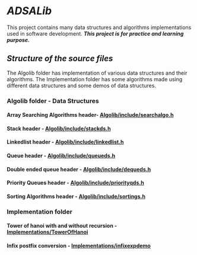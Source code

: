 # ***ADSALib***

This project contains many data structures and algorithms implementations used in software development.
***This project is for practice and learning purpose.***

## ***Structure of the source files***

The Algolib folder has implementation of various data structures and their algorithms. The Implementation folder has some algorithms made using different data structures and some demos of data structures.

### **Algolib folder - Data Structures**

#### Array Searching Algorithms header- [Algolib/include/searchalgo.h](Algolib/include/searchalgo.h)

#### Stack header - [Algolib/include/stackds.h](Algolib/include/stackds.h)

#### Linkedlist header - [Algolib/include/linkedlist.h](Algolib/include/linkedlist.h)

#### Queue header - [Algolib/include/queueds.h](Algolib/include/queueds.h)

#### Double ended queue header - [Algolib/include/dequeds.h](Algolib/include/dequeds.h)

#### Priority Queues header - [Algolib/include/priorityqds.h](Algolib/include/priorityqds.h)

#### Sorting Algorithms header - [Algolib/include/sortings.h](Algolib/include/sortings.h)

### **Implementation folder**

#### Tower of hanoi with and without recursion - [Implementations/TowerOfHanoi](Implementations/TowerOfHanoi)

#### Infix postfix conversion - [Implementations/infixexpdemo](Implementations/infixexpdemo)
